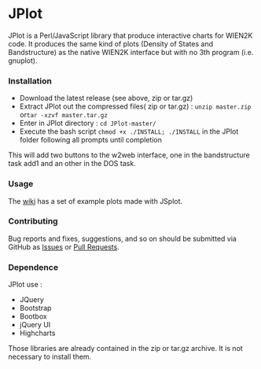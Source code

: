 # JPlot

JPlot is a Perl/JavaScript library that produce interactive charts for WIEN2K code. It produces the same kind of plots (Density of States and Bandstructure) as the native WIEN2K interface but with no 3th program (i.e. gnuplot).

### Installation 
 
 * Download the latest release (see above, zip or tar.gz)
 * Extract JPlot out the compressed files( zip or tar.gz) : `unzip master.zip` or`tar -xzvf master.tar.gz`
 * Enter in JPlot directory : `cd JPlot-master/`
 * Execute the bash script `chmod +x ./INSTALL; ./INSTALL` in the JPlot folder following all prompts until completion

This will add two buttons to the w2web interface, one in the bandstructure task add1 and an other in the DOS task.

### Usage 

The [wiki](https://github.com/sayede/JPlot/wiki) has a set of example plots made with JSplot.

### Contributing 

Bug reports and fixes, suggestions, and so on should be submitted via GitHub as [Issues](https://github.com/sayede/JPlot/issues) or [Pull Requests](https://github.com/sayede/JPlot/pulls).

### Dependence
	
JPlot use : 
* JQuery
* Bootstrap
* Bootbox 
* jQuery UI
* Highcharts

Those libraries are already contained in the zip or tar.gz archive. It is not necessary to install them.
